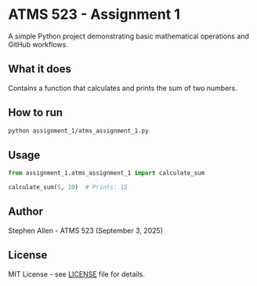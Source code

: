 # ATMS 523 - Assignment 1

A simple Python project demonstrating basic mathematical operations and GitHub workflows.

## What it does

Contains a function that calculates and prints the sum of two numbers.

## How to run

```bash
python assignment_1/atms_assignment_1.py
```

## Usage

```python
from assignment_1.atms_assignment_1 import calculate_sum

calculate_sum(5, 10)  # Prints: 15
```

## Author

Stephen Allen - ATMS 523 (September 3, 2025)

## License

MIT License - see [LICENSE](LICENSE) file for details.
